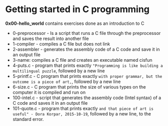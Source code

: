 # Getting started in C programming

**0x00-hello_world** contains exercises done as an introduction to C

- 0-preprocessor - Is a script that runs a C file through the preprocessor and saves the result into another file
- 1-compiler - compiles a C file but does not link
- 2-assembler - generates the assembly code of a C code and save it in an output file
- 3-name: compiles a C file and creates an executable named cisfun
- 4-puts.c - program that prints exactly `"Programming is like building a multilingual puzzle`, followed by a new line
- 5-printf.c - C program that prints exactly `with proper grammar, but the outcome is a piece of art,`, followed by a new line
- 6-size.c - C program that prints the size of various types on the computer it is compiled and run on
- 100-intel.c -  script that generates the assembly code (Intel syntax) of a C code and saves it in an output file
- 101-quote.c - program that prints exactly `and that piece of art is useful" - Dora Korpar, 2015-10-19`, followed by a new line, to the standard error.
